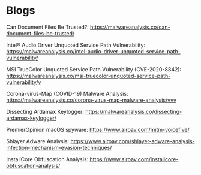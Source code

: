 # Blogs
Can Document Files Be Trusted?: https://malwareanalysis.co/can-document-files-be-trusted/

Intel® Audio Driver Unquoted Service Path Vulnerability: https://malwareanalysis.co/intel-audio-driver-unquoted-service-path-vulnerability/

MSI TrueColor Unquoted Service Path Vulnerability (CVE-2020-8842): https://malwareanalysis.co/msi-truecolor-unquoted-service-path-vulnerability/v

Corona-virus-Map (COVID-19) Malware Analysis: https://malwareanalysis.co/corona-virus-map-malware-analysis/vvv

Dissecting Ardamax Keylogger: https://malwareanalysis.co/dissecting-ardamax-keylogger/

PremierOpinion macOS spyware: https://www.airoav.com/mitm-voicefive/

Shlayer Adware Analysis: https://www.airoav.com/shlayer-adware-analysis-infection-mechanism-evasion-techniques/

InstallCore Obfuscation Analysis: https://www.airoav.com/installcore-obfuscation-analysis/
